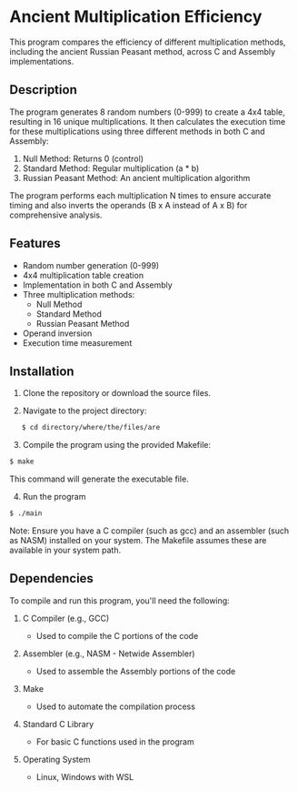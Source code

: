 # Ancient Multiplication Efficiency

This program compares the efficiency of different multiplication methods, including the ancient Russian Peasant method, across C and Assembly implementations.

## Description

The program generates 8 random numbers (0-999) to create a 4x4 table, resulting in 16 unique multiplications. It then calculates the execution time for these multiplications using three different methods in both C and Assembly:

1. Null Method: Returns 0 (control)
2. Standard Method: Regular multiplication (a * b)
3. Russian Peasant Method: An ancient multiplication algorithm

The program performs each multiplication N times to ensure accurate timing and also inverts the operands (B x A instead of A x B) for comprehensive analysis.

## Features

- Random number generation (0-999)
- 4x4 multiplication table creation
- Implementation in both C and Assembly
- Three multiplication methods:
  - Null Method
  - Standard Method
  - Russian Peasant Method
- Operand inversion
- Execution time measurement

## Installation

1. Clone the repository or download the source files.

2. Navigate to the project directory:

```bash
   $ cd directory/where/the/files/are
```

3. Compile the program using the provided Makefile:

```bash
$ make
```
This command will generate the executable file.

4. Run the program
```bash
$ ./main
```

Note: Ensure you have a C compiler (such as gcc) and an assembler (such as NASM) installed on your system. The Makefile assumes these are available in your system path.

## Dependencies

To compile and run this program, you'll need the following:

1. C Compiler (e.g., GCC)
   - Used to compile the C portions of the code

2. Assembler (e.g., NASM - Netwide Assembler)
   - Used to assemble the Assembly portions of the code

3. Make
   - Used to automate the compilation process

4. Standard C Library
   - For basic C functions used in the program

5. Operating System
   - Linux, Windows with WSL

